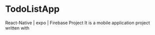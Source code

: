 # TodoListApp

React-Native | expo | Firebase Project 
It is a mobile application project written with
